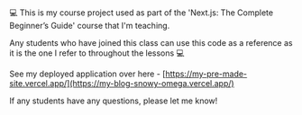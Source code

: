 💻 This is my course project used as part of the 'Next.js: The Complete Beginner’s Guide' course that I'm teaching.

Any students who have joined this class can use this code as a reference as it is the one I refer to throughout the lessons 💻

See my deployed application over here - [https://my-pre-made-site.vercel.app/](https://my-blog-snowy-omega.vercel.app/)

If any students have any questions, please let me know!
